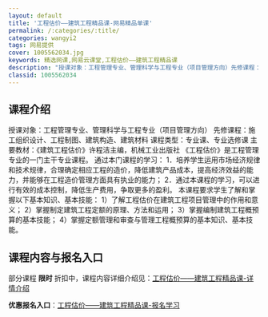 ```yaml
---
layout: default
title: '工程估价——建筑工程精品课-网易精品单课'
permalink: /:categories/:title/
categories: wangyi2
tags: 网易提供
cover: 1005562034.jpg
keywords: 精选网课,网易云课堂,工程估价——建筑工程精品课
description: "授课对象：工程管理专业、管理科学与工程专业（项目管理方向）先修课程：施工组织设计、工程制图、建筑构造、建筑材料课程类型：专业课、专业选修课主要教材：《建筑工程估价》许程洁主编，机械工业出版社"
classid: 1005562034
---
```


## 课程介绍

授课对象：工程管理专业、管理科学与工程专业（项目管理方向）
先修课程：施工组织设计、工程制图、建筑构造、建筑材料
课程类型：专业课、专业选修课
主要教材：《建筑工程估价》许程洁主编，机械工业出版社
《工程估价》是工程管理专业的一门主干专业课程。
通过本门课程的学习：
1．培养学生运用市场经济规律和技术规律，合理确定相应工程的造价，降低建筑产品成本，提高经济效益的能力，并能够在工程造价管理方面具有执业的能力；
2．通过本课程的学习，可以进行有效的成本控制，降低生产费用，争取更多的盈利。
本课程要求学生了解和掌握以下基本知识、基本技能：
1）了解工程估价在建筑工程项目管理中的作用和意义；
2）掌握制定建筑工程定额的原理、方法和运用；
3）掌握编制建筑工程概预算的基本技能；
4）掌握定额管理和审查与管理工程概预算的基本知识、基本技能。

## 课程内容与报名入口

部分课程 **限时** 折扣中，课程内容详细介绍见：[工程估价——建筑工程精品课-详情介绍](https://study.163.com/course/introduction/1005562034.htm?share=1&shareId=1025206652&utm_campaign=share&utm_medium=iphoneShare&utm_source=&utm_u=1025206652)

**优惠报名入口**：[工程估价——建筑工程精品课-报名学习](https://study.163.com/course/introduction/1005562034.htm?share=1&shareId=1025206652&utm_campaign=share&utm_medium=iphoneShare&utm_source=&utm_u=1025206652)

